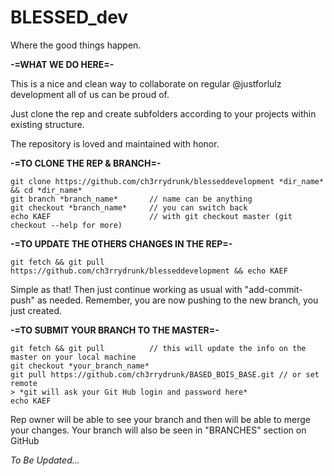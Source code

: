 # BLESSED_dev
Where the good things happen.

**-=WHAT WE DO HERE=-**

This is a nice and clean way to collaborate on regular @justforlulz development all of us can be proud of.

Just clone the rep and create subfolders according to your projects within existing structure.

The repository is loved and maintained with honor.

**-=TO CLONE THE REP & BRANCH=-**
```
git clone https://github.com/ch3rrydrunk/blesseddevelopment *dir_name* && cd *dir_name*
git branch *branch_name*       // name can be anything
git checkout *branch_name*	   // you can switch back
echo KAEF					   // with git checkout master (git checkout --help for more)
```

**-=TO UPDATE THE OTHERS CHANGES IN THE REP=-**
```
git fetch && git pull https://github.com/ch3rrydrunk/blesseddevelopment && echo KAEF
```
Simple as that! Then just continue working as usual with "add-commit-push" as needed.
Remember, you are now pushing to the new branch, you just created.

**-=TO SUBMIT YOUR BRANCH TO THE MASTER=-**
```
git fetch && git pull          // this will update the info on the master on your local machine 
git checkout *your_branch_name*
git pull https://github.com/ch3rrydrunk/BASED_BOIS_BASE.git // or set remote
> *git will ask your Git Hub login and password here*
echo KAEF
```

Rep owner will be able to see your branch and then will be able to merge your changes.
Your branch will also be seen in "BRANCHES" section on GitHub

*To Be Updated...*
